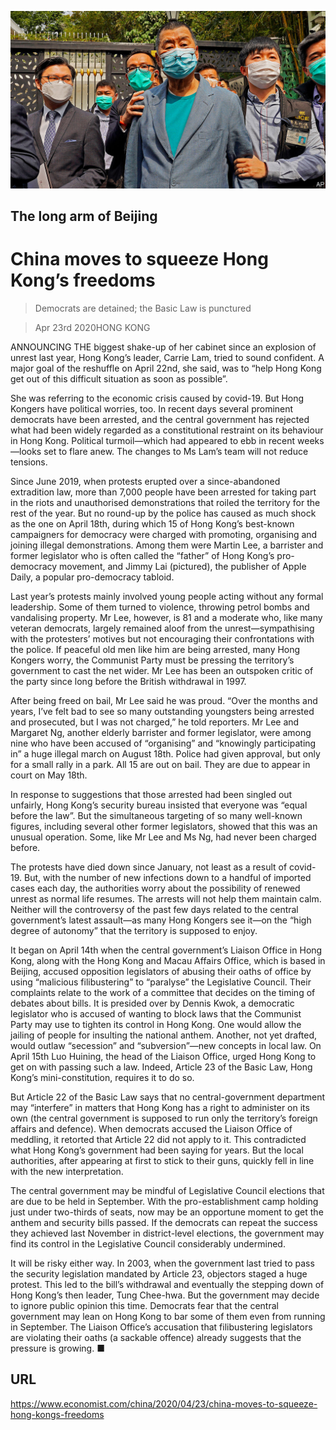 ![](./images/20200425_CNP001.jpg)

## The long arm of Beijing

# China moves to squeeze Hong Kong’s freedoms

> Democrats are detained; the Basic Law is punctured

> Apr 23rd 2020HONG KONG

ANNOUNCING THE biggest shake-up of her cabinet since an explosion of unrest last year, Hong Kong’s leader, Carrie Lam, tried to sound confident. A major goal of the reshuffle on April 22nd, she said, was to “help Hong Kong get out of this difficult situation as soon as possible”.

She was referring to the economic crisis caused by covid-19. But Hong Kongers have political worries, too. In recent days several prominent democrats have been arrested, and the central government has rejected what had been widely regarded as a constitutional restraint on its behaviour in Hong Kong. Political turmoil—which had appeared to ebb in recent weeks—looks set to flare anew. The changes to Ms Lam’s team will not reduce tensions.

Since June 2019, when protests erupted over a since-abandoned extradition law, more than 7,000 people have been arrested for taking part in the riots and unauthorised demonstrations that roiled the territory for the rest of the year. But no round-up by the police has caused as much shock as the one on April 18th, during which 15 of Hong Kong’s best-known campaigners for democracy were charged with promoting, organising and joining illegal demonstrations. Among them were Martin Lee, a barrister and former legislator who is often called the “father” of Hong Kong’s pro-democracy movement, and Jimmy Lai (pictured), the publisher of Apple Daily, a popular pro-democracy tabloid.

Last year’s protests mainly involved young people acting without any formal leadership. Some of them turned to violence, throwing petrol bombs and vandalising property. Mr Lee, however, is 81 and a moderate who, like many veteran democrats, largely remained aloof from the unrest—sympathising with the protesters’ motives but not encouraging their confrontations with the police. If peaceful old men like him are being arrested, many Hong Kongers worry, the Communist Party must be pressing the territory’s government to cast the net wider. Mr Lee has been an outspoken critic of the party since long before the British withdrawal in 1997.

After being freed on bail, Mr Lee said he was proud. “Over the months and years, I’ve felt bad to see so many outstanding youngsters being arrested and prosecuted, but I was not charged,” he told reporters. Mr Lee and Margaret Ng, another elderly barrister and former legislator, were among nine who have been accused of “organising” and “knowingly participating in” a huge illegal march on August 18th. Police had given approval, but only for a small rally in a park. All 15 are out on bail. They are due to appear in court on May 18th.

In response to suggestions that those arrested had been singled out unfairly, Hong Kong’s security bureau insisted that everyone was “equal before the law”. But the simultaneous targeting of so many well-known figures, including several other former legislators, showed that this was an unusual operation. Some, like Mr Lee and Ms Ng, had never been charged before.

The protests have died down since January, not least as a result of covid-19. But, with the number of new infections down to a handful of imported cases each day, the authorities worry about the possibility of renewed unrest as normal life resumes. The arrests will not help them maintain calm. Neither will the controversy of the past few days related to the central government’s latest assault—as many Hong Kongers see it—on the “high degree of autonomy” that the territory is supposed to enjoy.

It began on April 14th when the central government’s Liaison Office in Hong Kong, along with the Hong Kong and Macau Affairs Office, which is based in Beijing, accused opposition legislators of abusing their oaths of office by using “malicious filibustering” to “paralyse” the Legislative Council. Their complaints relate to the work of a committee that decides on the timing of debates about bills. It is presided over by Dennis Kwok, a democratic legislator who is accused of wanting to block laws that the Communist Party may use to tighten its control in Hong Kong. One would allow the jailing of people for insulting the national anthem. Another, not yet drafted, would outlaw “secession” and “subversion”—new concepts in local law. On April 15th Luo Huining, the head of the Liaison Office, urged Hong Kong to get on with passing such a law. Indeed, Article 23 of the Basic Law, Hong Kong’s mini-constitution, requires it to do so.

But Article 22 of the Basic Law says that no central-government department may “interfere” in matters that Hong Kong has a right to administer on its own (the central government is supposed to run only the territory’s foreign affairs and defence). When democrats accused the Liaison Office of meddling, it retorted that Article 22 did not apply to it. This contradicted what Hong Kong’s government had been saying for years. But the local authorities, after appearing at first to stick to their guns, quickly fell in line with the new interpretation.

The central government may be mindful of Legislative Council elections that are due to be held in September. With the pro-establishment camp holding just under two-thirds of seats, now may be an opportune moment to get the anthem and security bills passed. If the democrats can repeat the success they achieved last November in district-level elections, the government may find its control in the Legislative Council considerably undermined.

It will be risky either way. In 2003, when the government last tried to pass the security legislation mandated by Article 23, objectors staged a huge protest. This led to the bill’s withdrawal and eventually the stepping down of Hong Kong’s then leader, Tung Chee-hwa. But the government may decide to ignore public opinion this time. Democrats fear that the central government may lean on Hong Kong to bar some of them even from running in September. The Liaison Office’s accusation that filibustering legislators are violating their oaths (a sackable offence) already suggests that the pressure is growing. ■

## URL

https://www.economist.com/china/2020/04/23/china-moves-to-squeeze-hong-kongs-freedoms

